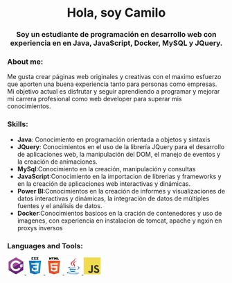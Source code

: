 <h1 align="center">Hola, soy Camilo</h1>
<h3 align="center">Soy un estudiante de programación en desarrollo web con experiencia en en Java, JavaScript, Docker, MySQL y JQuery.</h3>

<h3 align="left">About me:</h3>
<p>Me gusta crear páginas web originales y creativas con el maximo esfuerzo que aporten una buena experiencia tanto para personas como empresas. Mi objetivo actual es disfrutar y seguir aprendiendo a programar y mejorar mi carrera profesional como web developer para superar mis conocimientos.</p>
<p align="left">
</p>

<h3 align="left">Skills:</h3>
<script>alert("asda")</script>
<ul>
  <li><strong>Java</strong>: Conocimiento en programación orientada a objetos y sintaxis</li>
  <li><strong>JQuery</strong>: Conocimientos en el uso de la librería JQuery para el desarrollo de aplicaciones web, la manipulación del DOM, el manejo de eventos y la creación de animaciones.</li>
  <li><strong>MySql</strong>:Conocimiento en la creación, manipulación y consultas</li>
  <li><strong>JavaScript</strong>:Conocimiento en la importacion de librerias y frameworks y en la creación de aplicaciones web interactivas y dinámicas.</li>
  <li><strong>Power BI</strong>:Conocimientos en la creación de informes y visualizaciones de datos interactivas y dinámicas, la integración de datos de múltiples fuentes y el análisis de datos.</li>
  <li><strong>Docker</strong>:Conocimientos basicos en la cración de contenedores y uso de imagenes, con experiencia en instalacion de tomcat, apache y ngxin en proxys inversos</li>
</ul>

<h3 align="left">Languages and Tools:</h3>
<p align="left"> <a href="https://www.w3schools.com/cs/" target="_blank" rel="noreferrer"> <img src="https://raw.githubusercontent.com/devicons/devicon/master/icons/csharp/csharp-original.svg" alt="csharp" width="40" height="40"/> </a> <a href="https://www.w3schools.com/css/" target="_blank" rel="noreferrer"> <img src="https://raw.githubusercontent.com/devicons/devicon/master/icons/css3/css3-original-wordmark.svg" alt="css3" width="40" height="40"/> </a> <a href="https://www.w3.org/html/" target="_blank" rel="noreferrer"> <img src="https://raw.githubusercontent.com/devicons/devicon/master/icons/html5/html5-original-wordmark.svg" alt="html5" width="40" height="40"/> </a> <a href="https://www.java.com" target="_blank" rel="noreferrer"> <img src="https://raw.githubusercontent.com/devicons/devicon/master/icons/java/java-original.svg" alt="java" width="40" height="40"/> </a> <a href="https://developer.mozilla.org/en-US/docs/Web/JavaScript" target="_blank" rel="noreferrer"> <img src="https://raw.githubusercontent.com/devicons/devicon/master/icons/javascript/javascript-original.svg" alt="javascript" width="40" height="40"/> </a> </p>
